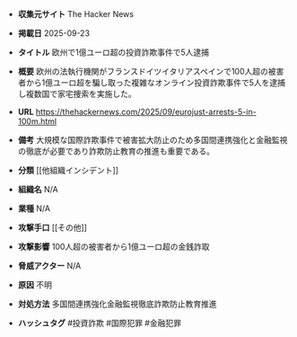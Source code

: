 - **収集元サイト**
The Hacker News

- **掲載日**
2025-09-23

- **タイトル**
欧州で1億ユーロ超の投資詐欺事件で5人逮捕

- **概要**
欧州の法執行機関がフランスドイツイタリアスペインで100人超の被害者から1億ユーロ超を騙し取った複雑なオンライン投資詐欺事件で5人を逮捕し複数国で家宅捜索を実施した。

- **URL**
https://thehackernews.com/2025/09/eurojust-arrests-5-in-100m.html

- **備考**
大規模な国際詐欺事件で被害拡大防止のため多国間連携強化と金融監視の徹底が必要であり詐欺防止教育の推進も重要である。

- **分類**
[[他組織インシデント]]

- **組織名**
N/A

- **業種**
N/A

- **攻撃手口**
[[その他]]

- **攻撃影響**
100人超の被害者から1億ユーロ超の金銭詐取

- **脅威アクター**
N/A

- **原因**
不明

- **対処方法**
多国間連携強化金融監視徹底詐欺防止教育推進

- **ハッシュタグ**
#投資詐欺 #国際犯罪 #金融犯罪
